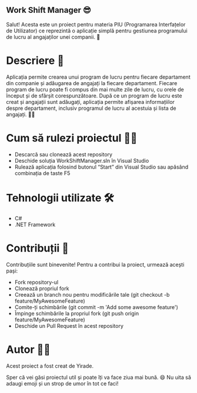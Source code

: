 ## Work Shift Manager 😎

Salut! Acesta este un proiect pentru materia PIU (Programarea Interfațelor de Utilizator) ce reprezintă o aplicație simplă pentru gestiunea programului de lucru al angajaților unei companii. 🏢

# Descriere 📝

Aplicația permite crearea unui program de lucru pentru fiecare departament din companie și adăugarea de angajați la fiecare departament. Fiecare program de lucru poate fi compus din mai multe zile de lucru, cu orele de început și de sfârșit corespunzătoare. După ce un program de lucru este creat și angajații sunt adăugați, aplicația permite afișarea informațiilor despre departament, inclusiv programul de lucru al acestuia și lista de angajați. 🤖💼

# Cum să rulezi proiectul 🏃‍♂️

- Descarcă sau clonează acest repository
- Deschide soluția WorkShiftManager.sln în Visual Studio
- Rulează aplicația folosind butonul “Start” din Visual Studio sau apăsând combinația de taste F5

# Tehnologii utilizate 🛠️

- C#
- .NET Framework

# Contribuții 👐

Contribuțiile sunt binevenite! Pentru a contribui la proiect, urmează acești pași:

- Fork repository-ul
- Clonează propriul fork
- Creează un branch nou pentru modificările tale (git checkout -b feature/MyAwesomeFeature)
- Comite-ți schimbările (git commit -m 'Add some awesome feature')
- Împinge schimbările la propriul fork (git push origin feature/MyAwesomeFeature)
- Deschide un Pull Request în acest repository

# Autor 👨‍💻

Acest proiect a fost creat de Yirade.

Sper că vei găsi proiectul util și poate îți va face ziua mai bună. 😄 Nu uita să adaugi emoji și un strop de umor în tot ce faci!
